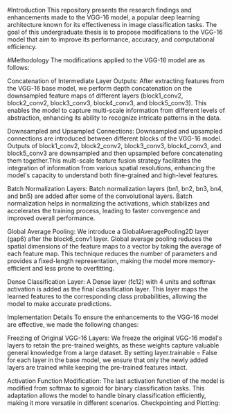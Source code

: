 #Introduction
This repository presents the research findings and enhancements made to the VGG-16 model, a popular deep learning architecture known for its effectiveness in image classification tasks. The goal of this undergraduate thesis is to propose modifications to the VGG-16 model that aim to improve its performance, accuracy, and computational efficiency.

#Methodology
The modifications applied to the VGG-16 model are as follows:

Concatenation of Intermediate Layer Outputs:
    After extracting features from the VGG-16 base model, we perform depth concatenation on the downsampled feature maps of different layers (block1_conv2, block2_conv2, block3_conv3, block4_conv3, and block5_conv3).  This enables the model to capture multi-scale information from different levels of abstraction, enhancing its ability to recognize intricate patterns in the data.
    
Downsampled and Upsampled Connections:
    Downsampled and upsampled connections are introduced between different blocks of the VGG-16 model.  Outputs of block1_conv2, block2_conv2, block3_conv3, block4_conv3, and block5_conv3 are downsampled and then upsampled before concatenating them together.This multi-scale feature fusion strategy facilitates the integration of information from various spatial resolutions, enhancing the model's capacity to understand both fine-grained and high-level features.
    
Batch Normalization Layers:
  Batch normalization layers (bn1, bn2, bn3, bn4, and bn5) are added after some of the convolutional layers. Batch normalization helps in normalizing the activations, which stabilizes and accelerates the training process, leading to faster convergence and improved overall performance.

Global Average Pooling:
  We introduce a GlobalAveragePooling2D layer (gap6) after the block6_conv1 layer. Global average pooling reduces the spatial dimensions of the feature maps to a vector by taking the average of each feature map. This technique reduces the number of parameters and provides a fixed-length representation, making the model more memory-efficient and less prone to overfitting.

Dense Classification Layer:
  A Dense layer (fc12) with 4 units and softmax activation is added as the final classification layer. This layer maps the learned features to the corresponding class probabilities, allowing the model to make accurate predictions.

Implementation Details
  To ensure the enhancements to the VGG-16 model are effective, we made the following changes:

Freezing of Original VGG-16 Layers:
  We freeze the original VGG-16 model's layers to retain the pre-trained weights, as these weights capture valuable general knowledge from a large dataset. By setting layer.trainable = False for each layer in the base model, we ensure that only the newly added layers are trained while keeping the pre-trained features intact.

Activation Function Modification:
  The last activation function of the model is modified from softmax to sigmoid for binary classification tasks.  This adaptation allows the model to handle binary classification efficiently, making it more versatile in different scenarios. Checkpointing and Plotting:

